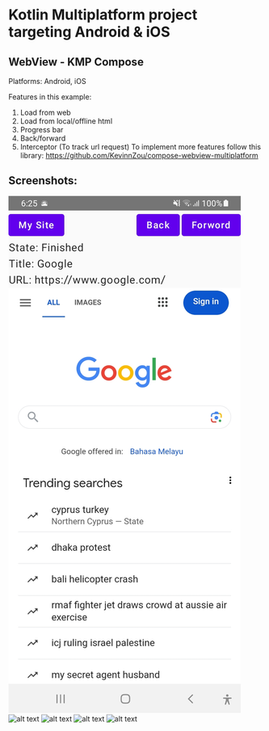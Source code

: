 # Kotlin Multiplatform project targeting Android & iOS

## WebView - KMP Compose

Platforms: Android, iOS

Features in this example:
1. Load from web
2. Load from local/offline html
3. Progress bar
4. Back/forward
5. Interceptor (To track url request)
To implement more features follow this library: https://github.com/KevinnZou/compose-webview-multiplatform


## Screenshots:

![Load web](https://raw.githubusercontent.com/TouhidApps/KMP-Compose-Examples/main/WebView%20-%20KMP%20Compose/screenshot/webview_1.jpg)
![alt text](https://github.com/[username]/[reponame]/blob/[branch]/image.jpg?raw=true)
![alt text](https://github.com/[username]/[reponame]/blob/[branch]/image.jpg?raw=true)
![alt text](https://github.com/[username]/[reponame]/blob/[branch]/image.jpg?raw=true)
![alt text](https://github.com/[username]/[reponame]/blob/[branch]/image.jpg?raw=true)












